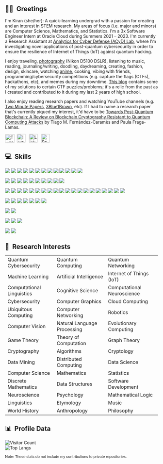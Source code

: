 ## 👋🏽&nbsp; Greetings
I'm Kiran (she/her): A quick-learning undergrad with a passion for creating and an interest in STEM research. My areas of focus (i.e. major and minors) are Computer Science, Mathematics, and Statistics. I'm a 3x Software Engineer Intern at Oracle Cloud during Summers 2021 – 2023. I'm currently a Research Assistant at <a href="https://acyd.fiu.edu" target="_blank">Analytics for Cyber Defense (ACyD) Lab</a>, where I'm investigating novel applications of post-quantum cybersecurity in order to ensure the resilience of Internet of Things (IoT) against quantum hacking.

I enjoy traveling, <a href="https://github.com/lynkos/lynkos/blob/master/PHOTOGRAPHY%20PORTFOLIO.pdf" target="_blank">photography</a> (Nikon D5100 DSLR), listening to music, reading, journaling/writing, doodling, daydreaming, creating, fashion, design, skincare, watching <a href="https://myanimelist.net/profile/lynkos" target="_blank">anime</a>, cooking, vibing with friends, programming/cybersecurity competitions (e.g. capture the flags (CTFs), hackathons, etc), and memes during my downtime. <a href="https://lynkos420.blogspot.com" target="_blank">This blog</a> contains some of my solutions to certain CTF puzzles/problems; it's a relic from the past as I created and contributed to it during my last 2 years of high school.

I also enjoy reading research papers and watching YouTube channels (e.g. <a href="https://www.youtube.com/user/keeroyz" target="_blank">Two Minute Papers</a>, <a href="https://www.youtube.com/c/3blue1brown" target="_blank">3Blue1Brown</a>, etc). If I had to name a research paper that's currently piqued my interest, it'd have to be <a href="https://ieeexplore.ieee.org/document/8967098" target="_blank">Towards Post-Quantum Blockchain: A Review on Blockchain Cryptography Resistant to Quantum Computing Attacks</a> by Tiago M. Fernández-Caramès and Paula Fraga-Lamas.

<a href="https://twitter.com/0xLynkos" target="_blank"><img src="https://upload.wikimedia.org/wikipedia/commons/6/6f/Logo_of_Twitter.svg" width="31px" height="27px" alt="Twitter" /></a>&nbsp; <a href="https://instagr.am/overanalyse" target="_blank"><img src="https://upload.wikimedia.org/wikipedia/commons/9/96/Instagram.svg" width="28px" height="28px" alt="Instagram" /></a> &nbsp; <a href="https://www.linkedin.com/in/kiran-brahmatewari" target="_blank"><img src="https://cdn.worldvectorlogo.com/logos/linkedin-icon-2.svg" width="28px" height="28px" alt="LinkedIn" /></a> &nbsp; <a href="https://open.spotify.com/user/kiwi2mii" target="_blank"><img src="https://upload.wikimedia.org/wikipedia/commons/1/19/Spotify_logo_without_text.svg" width="28px" height="28px" alt="Spotify" /></a>

## 💻&nbsp; Skills
<!-- Code -->
![](https://img.shields.io/static/v1?label=Code&message=Java&logo=oracle&color=39ae39&labelColor=393939&logoColor=white)
![](https://img.shields.io/static/v1?label=Code&message=Python&logo=python&color=39ae39&labelColor=393939&logoColor=white)
![](https://img.shields.io/static/v1?label=Code&message=HTML&logo=html5&color=39ae39&labelColor=393939&logoColor=white)
![](https://img.shields.io/static/v1?label=Code&message=CSS&logo=css3&color=39ae39&labelColor=393939&logoColor=white)
![](https://img.shields.io/static/v1?label=Code&message=C&logo=c&color=39ae39&labelColor=393939&logoColor=white)
![](https://img.shields.io/static/v1?label=Code&message=C%2B%2B&logo=c%2B%2B&color=39ae39&labelColor=393939&logoColor=white)
![](https://img.shields.io/static/v1?label=Code&message=R&logo=r&color=39ae39&labelColor=393939&logoColor=white)
![](https://img.shields.io/static/v1?label=Code&message=MySQL&logo=mysql&color=39ae39&labelColor=393939&logoColor=white)
![](https://img.shields.io/static/v1?label=Code&message=JSON&logo=json&color=39ae39&labelColor=393939&logoColor=white)
![](https://img.shields.io/static/v1?label=Code&message=YAML&logo=yaml&color=39ae39&labelColor=393939&logoColor=white)
![](https://img.shields.io/static/v1?label=Code&message=Terraform&logo=terraform&color=39ae39&labelColor=393939&logoColor=white)
![](https://img.shields.io/static/v1?label=Code&message=LaTeX&logo=latex&color=39ae39&labelColor=393939&logoColor=white)
![](https://img.shields.io/static/v1?label=Code&message=Markdown&logo=markdown&color=39ae39&labelColor=393939&logoColor=white)

<!-- Frameworks -->
![](https://img.shields.io/static/v1?label=Frameworks&message=Qiskit&logo=qiskit&color=c0713f&labelColor=393939&logoColor=white)
![](https://img.shields.io/static/v1?label=Frameworks&message=Keras&logo=keras&color=c0713f&labelColor=393939&logoColor=white)
![](https://img.shields.io/static/v1?label=Frameworks&message=TensorFlow&logo=tensorflow&color=c0713f&labelColor=393939&logoColor=white)
![](https://img.shields.io/static/v1?label=Frameworks&message=NumPy&logo=numpy&color=c0713f&labelColor=393939&logoColor=white)
![](https://img.shields.io/static/v1?label=Frameworks&message=SymPy&logo=sympy&color=c0713f&labelColor=393939&logoColor=white)
![](https://img.shields.io/static/v1?label=Frameworks&message=Maven&logo=apache+maven&color=c0713f&labelColor=393939&logoColor=white)
![](https://img.shields.io/static/v1?label=Frameworks&message=Spring&logo=spring&color=c0713f&labelColor=393939&logoColor=white)
![](https://img.shields.io/static/v1?label=Frameworks&message=Bootstrap&logo=bootstrap&color=c0713f&labelColor=393939&logoColor=white)
![](https://img.shields.io/static/v1?label=Frameworks&message=React&logo=react&color=c0713f&labelColor=393939&logoColor=white)
![](https://img.shields.io/static/v1?label=Frameworks&message=Vue.js&logo=vue.js&color=c0713f&labelColor=393939&logoColor=white)

<!-- Tools -->
![](https://img.shields.io/static/v1?label=Tools&message=Git&logo=git&color=ae3939&labelColor=393939&logoColor=white)
![](https://img.shields.io/static/v1?label=Tools&message=GitHub&logo=github&color=ae3939&labelColor=393939&logoColor=white)
![](https://img.shields.io/static/v1?label=Tools&message=Bitbucket&logo=bitbucket&color=ae3939&labelColor=393939&logoColor=white)
![](https://img.shields.io/static/v1?label=Tools&message=Grafana&logo=grafana&color=ae3939&labelColor=393939&logoColor=white)
![](https://img.shields.io/static/v1?label=Tools&message=Jira&logo=jira&color=ae3939&labelColor=393939&logoColor=white)
![](https://img.shields.io/static/v1?label=Tools&message=Confluence&logo=confluence&color=ae3939&labelColor=393939&logoColor=white)
![](https://img.shields.io/static/v1?label=Tools&message=VMware+Fusion&logo=vmware&color=ae3939&labelColor=393939&logoColor=white)
![](https://img.shields.io/static/v1?label=Tools&message=Homebrew&logo=homebrew&color=ae3939&labelColor=393939&logoColor=white)
![](https://img.shields.io/static/v1?label=Tools&message=Vim&logo=vim&color=ae3939&labelColor=393939&logoColor=white)
![](https://img.shields.io/static/v1?label=Tools&message=Jupyter&logo=jupyter&color=ae3939&labelColor=393939&logoColor=white)
![](https://img.shields.io/static/v1?label=Tools&message=Conda&logo=anaconda&color=ae3939&labelColor=393939&logoColor=white)
![](https://img.shields.io/static/v1?label=Tools&message=PyPI&logo=pypi&color=ae3939&labelColor=393939&logoColor=white)
![](https://img.shields.io/static/v1?label=Tools&message=Prometheus&logo=prometheus&color=ae3939&labelColor=393939&logoColor=white)
![](https://img.shields.io/static/v1?label=Tools&message=Slack&logo=slack&color=ae3939&labelColor=393939&logoColor=white)
![](https://img.shields.io/static/v1?label=Tools&message=GIMP&logo=gimp&color=ae3939&labelColor=393939&logoColor=white)
![](https://img.shields.io/static/v1?label=Tools&message=MongoDB&logo=mongodb&color=ae3939&labelColor=393939&logoColor=white)
![](https://img.shields.io/static/v1?label=Tools&message=Postman&logo=postman&color=ae3939&labelColor=393939&logoColor=white)
![](https://img.shields.io/static/v1?label=Tools&message=Docker&logo=docker&color=ae3939&labelColor=393939&logoColor=white)
![](https://img.shields.io/static/v1?label=Tools&message=Oracle+Cloud&logo=oracle&color=ae3939&labelColor=393939&logoColor=white)
![](https://img.shields.io/static/v1?label=Tools&message=Oracle+Database&logo=oracle&color=ae3939&labelColor=393939&logoColor=white)

<!-- IDE -->
![](https://img.shields.io/static/v1?label=IDE&message=Visual+Studio+Code&logo=visual+studio+code&color=a03fc0&labelColor=393939&logoColor=white)
![](https://img.shields.io/static/v1?label=IDE&message=IntelliJ+IDEA&logo=intellij+idea&color=a03fc0&labelColor=393939&logoColor=white)
![](https://img.shields.io/static/v1?label=IDE&message=PyCharm&logo=pycharm&color=a03fc0&labelColor=393939&logoColor=white)
![](https://img.shields.io/static/v1?label=IDE&message=Eclipse&logo=eclipse&color=a03fc0&labelColor=393939&logoColor=white)
![](https://img.shields.io/static/v1?label=IDE&message=WebStorm&logo=webstorm&color=a03fc0&labelColor=393939&logoColor=white)
![](https://img.shields.io/static/v1?label=IDE&message=RStudio&logo=rstudio&color=a03fc0&labelColor=393939&logoColor=white)
![](https://img.shields.io/static/v1?label=IDE&message=Sublime+Text&logo=sublime+text&color=a03fc0&labelColor=393939&logoColor=white)

<!-- Shell -->
![](https://img.shields.io/static/v1?label=Shell&message=iTerm2+(Bash)&logo=gnu+bash&color=white&labelColor=393939&logoColor=white)
![](https://img.shields.io/static/v1?label=Shell&message=iTerm2+(Zsh)&logo=zsh&color=white&labelColor=393939&logoColor=white)

<!-- OS -->
![](https://img.shields.io/static/v1?label=OS&message=macOS&logo=apple&color=3f7fc0&labelColor=393939&logoColor=white)
![](https://img.shields.io/static/v1?label=OS&message=Ubuntu&logo=ubuntu&color=3f7fc0&labelColor=393939&logoColor=white)
![](https://img.shields.io/static/v1?label=OS&message=Windows&logo=windows&color=3f7fc0&labelColor=393939&logoColor=white)

<!-- Languages -->
![](https://img.shields.io/static/v1?label=Languages&message=English&color=9b9129&labelColor=393939)
![](https://img.shields.io/static/v1?label=Languages&message=Dutch&color=9b9129&labelColor=393939)

## 🔬&nbsp; Research Interests
<table>
  <tr>
   <td>Quantum Cybersecurity</td>
   <td>Quantum Computing</td>
   <td>Quantum Networking</td>
 </tr>
 <tr>
   <td>Machine Learning</td>
   <td>Artificial Intelligence</td>
   <td>Internet of Things (IoT)</td>
 </tr>
 <tr>
   <td>Computational Linguistics</td>
   <td>Cognitive Science</td>
   <td>Computational Neuroscience</td>
 </tr>
 <tr>
    <td>Cybersecurity</td>
    <td>Computer Graphics</td>
    <td>Cloud Computing</td>
 </tr>
 <tr>
    <td>Ubiquitous Computing</td>
    <td>Computer Networking</td>
    <td>Robotics</td>
 </tr>
 <tr>
    <td>Computer Vision</td>
    <td>Natural Language Processing</td>
    <td>Evolutionary Computing</td>
 </tr>
 <tr>
    <td>Game Theory</td>
    <td>Theory of Computation</td>
    <td>Graph Theory</td>
 </tr>
 <tr>
    <td>Cryptography</td>
    <td>Algorithms</td>
    <td>Cryptology</td>
 </tr>
 <tr>
    <td>Data Mining</td>
    <td>Distributed Computing</td>
    <td>Data Science</td>
 </tr>
 <tr>
    <td>Computer Science</td>
    <td>Mathematics</td>
    <td>Statistics</td>
 </tr>
 <tr>
    <td>Discrete Mathematics</td>
    <td>Data Structures</td>
    <td>Software Development</td>
 </tr>
 <tr>
    <td>Neuroscience</td>
    <td>Psychology</td>
    <td>Mathematical Logic</td>
 </tr>
 <tr>
    <td>Linguistics</td>
    <td>Etymology</td>
    <td>Music</td>
 </tr>
  <tr>
    <td>World History</td>
    <td>Anthropology</td>
    <td>Philosophy</td>
 </tr>
</table>

## 📊&nbsp; Profile Data
![Visitor Count](https://profile-counter.glitch.me/lynkos/count.svg)<br>
![Top Langs](https://github-readme-stats.vercel.app/api/top-langs/?username=lynkos&hide_border=true&langs_count=5&layout=donut&theme=chartreuse-dark)

<sup>Note: These stats do not include my contributions to private repositories.</sup>
